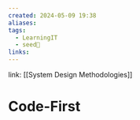 ```yaml
---
created: 2024-05-09 19:38
aliases: 
tags:
  - LearningIT
  - seed🌱
links:
---
```


link: [[System Design Methodologies]]

# Code-First

